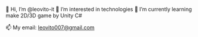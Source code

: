 👋 Hi, I’m @leovito-it
👀 I’m interested in technologies
🌱 I’m currently learning make 2D/3D game by Unity C# 

📫 My email: leovito007@gmail.com
